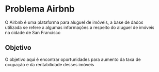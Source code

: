 # Problema Airbnb
O Airbnb é uma plataforma para aluguel de imóveis, a base de dados utilizada se refere a algumas informações a respeito do aluguel de imóveis na cidade de San Francisco
## Objetivo
O objetivo aqui é encontrar oportunidades para aumento da taxa de ocupação e da rentabilidade desses imóveis
